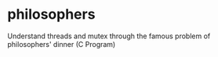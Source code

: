 # philosophers
Understand threads and mutex through the famous problem of philosophers' dinner
(C Program)
